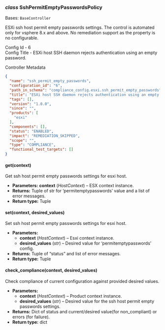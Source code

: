 ### *class* SshPermitEmptyPasswordsPolicy

Bases: `BaseController`

ESXi ssh host permit empty passwords settings.
The control is automated only for vsphere 8.x and above. No remediation support as the property is no configurable.

Config Id - 6
<br/>
Config Title - ESXi host SSH daemon rejects authentication using an empty password.
<br/>

Controller Metadata
```json
{
  "name": "ssh_permit_empty_passwords",
  "configuration_id": "6",
  "path_in_schema": "compliance_config.esxi.ssh_permit_empty_passwords",
  "title": "ESXi host SSH daemon rejects authentication using an empty password",
  "tags": [],
  "version": "1.0.0",
  "since": "",
  "products": [
    "esxi"
  ],
  "components": [],
  "status": "ENABLED",
  "impact": "REMEDIATION_SKIPPED",
  "scope": "",
  "type": "COMPLIANCE",
  "functional_test_targets": []
}
```

#### get(context)

Get ssh host permit empty passwords settings for esxi host.

* **Parameters:**
  **context** (*HostContext*) – ESX context instance.
* **Returns:**
  Tuple of str for ‘permitemptypasswords’ value and a list of error messages.
* **Return type:**
  Tuple

#### set(context, desired_values)

Set ssh host permit empty passwords settings for esxi host.

* **Parameters:**
  * **context** (*HostContext*) – Esxi context instance.
  * **desired_values** (*str*) – Desired value for ‘permitemptypasswords’ config.
* **Returns:**
  Tuple of “status” and list of error messages.
* **Return type:**
  Tuple

#### check_compliance(context, desired_values)

Check compliance of current configuration against provided desired values.

* **Parameters:**
  * **context** (*HostContext*) – Product context instance.
  * **desired_values** (*str*) – Desired value for the ssh host permit empty passwords settings.
* **Returns:**
  Dict of status and current/desired value(for non_compliant) or errors (for failure).
* **Return type:**
  dict
